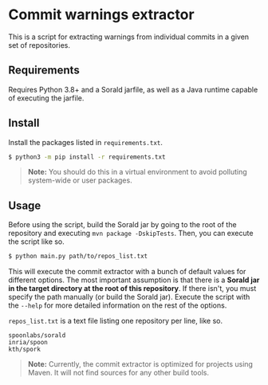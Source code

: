 # Commit warnings extractor
This is a script for extracting warnings from individual commits in a given set
of repositories.

## Requirements
Requires Python 3.8+ and a Sorald jarfile, as well as a Java runtime capable of
executing the jarfile.

## Install
Install the packages listed in `requirements.txt`.

```bash
$ python3 -m pip install -r requirements.txt
```

> **Note:** You should do this in a virtual environment to avoid polluting
> system-wide or user packages.

## Usage
Before using the script, build the Sorald jar by going to the root of the
repository and executing `mvn package -DskipTests`. Then, you can execute the
script like so.

```bash
$ python main.py path/to/repos_list.txt
```

This will execute the commit extractor with a bunch of default values for
different options. The most important assumption is that there
is a **Sorald jar in the target directory at the root of this repository**.
If there isn't, you must specify the path manually (or build the Sorald jar).
Execute the script with the `--help` for more detailed information on the rest
of the options.

`repos_list.txt` is a text file listing one repository per line, like so.

```
spoonlabs/sorald
inria/spoon
kth/spork
```

> **Note:** Currently, the commit extractor is optimized for projects using
> Maven. It will not find sources for any other build tools.
